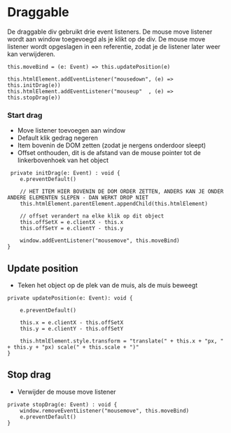 # Draggable

De draggable div gebruikt drie event listeners. De mouse move listener wordt aan window toegevoegd als je klikt op de div.
De mouse move listener wordt opgeslagen in een referentie, zodat je de listener later weer kan verwijderen.

```
this.moveBind = (e: Event) => this.updatePosition(e)

this.htmlElement.addEventListener("mousedown", (e) => this.initDrag(e))
this.htmlElement.addEventListener("mouseup"  , (e) => this.stopDrag(e))  
```

### Start drag
- Move listener toevoegen aan window
- Default klik gedrag negeren
- Item bovenin de DOM zetten (zodat je nergens onderdoor sleept)
- Offset onthouden, dit is de afstand van de mouse pointer tot de linkerbovenhoek van het object

```
 private initDrag(e: Event) : void {
    e.preventDefault()
    
    // HET ITEM HIER BOVENIN DE DOM ORDER ZETTEN, ANDERS KAN JE ONDER ANDERE ELEMENTEN SLEPEN - DAN WERKT DROP NIET
    this.htmlElement.parentElement.appendChild(this.htmlElement)     

    // offset verandert na elke klik op dit object
    this.offSetX = e.clientX - this.x
    this.offSetY = e.clientY - this.y  
    
    window.addEventListener("mousemove", this.moveBind)
}
```

## Update position
- Teken het object op de plek van de muis, als de muis beweegt

```   
private updatePosition(e: Event): void {
            
    e.preventDefault()

    this.x = e.clientX - this.offSetX
    this.y = e.clientY - this.offSetY

    this.htmlElement.style.transform = "translate(" + this.x + "px, " + this.y + "px) scale(" + this.scale + ")"
}
```

## Stop drag
- Verwijder de mouse move listener

```   
private stopDrag(e: Event) : void {
    window.removeEventListener("mousemove", this.moveBind)
    e.preventDefault()
}
```
